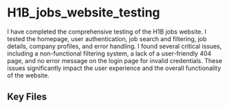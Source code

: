 # H1B_jobs_website_testing

I have completed the comprehensive testing of the H1B jobs website. I tested the homepage, user authentication, job search and filtering, job details, company profiles, and error handling. I found several critical issues, including a non-functional filtering system, a lack of a user-friendly 404 page, and no error message on the login page for invalid credentials. These issues significantly impact the user experience and the overall functionality of the website.

## Key Files

